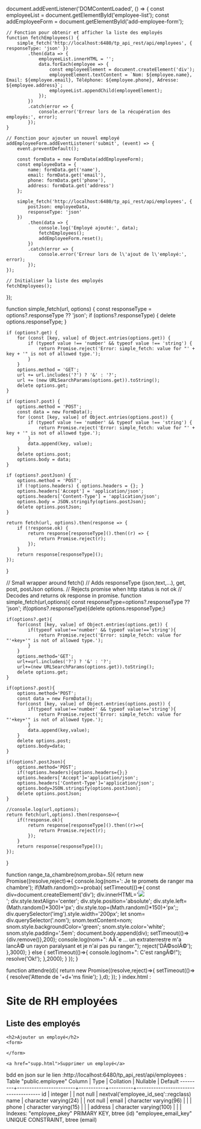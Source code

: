 document.addEventListener('DOMContentLoaded', () => {
    const employeeList = document.getElementById('employee-list');
    const addEmployeeForm = document.getElementById('add-employee-form');

    // Fonction pour obtenir et afficher la liste des employés
    function fetchEmployees() {
        simple_fetch('http://localhost:6480/tp_api_rest/api/employees', { responseType: 'json' })
            .then(data => {
                employeeList.innerHTML = '';
                data.forEach(employee => {
                    const employeeElement = document.createElement('div');
                    employeeElement.textContent = `Nom: ${employee.name}, Email: ${employee.email}, Téléphone: ${employee.phone}, Adresse: ${employee.address}`;
                    employeeList.appendChild(employeeElement);
                });
            })
            .catch(error => {
                console.error('Erreur lors de la récupération des employés:', error);
            });
    }

    // Fonction pour ajouter un nouvel employé
    addEmployeeForm.addEventListener('submit', (event) => {
        event.preventDefault();

        const formData = new FormData(addEmployeeForm);
        const employeeData = {
            name: formData.get('name'),
            email: formData.get('email'),
            phone: formData.get('phone'),
            address: formData.get('address')
        };

        simple_fetch('http://localhost:6480/tp_api_rest/api/employees', {
            postJson: employeeData,
            responseType: 'json'
        })
            .then(data => {
                console.log('Employé ajouté:', data);
                fetchEmployees();
                addEmployeeForm.reset();
            })
            .catch(error => {
                console.error('Erreur lors de l\'ajout de l\'employé:', error);
            });
    });

    // Initialiser la liste des employés
    fetchEmployees();
});

function simple_fetch(url, options) {
    const responseType = options?.responseType ?? 'json';
    if (options?.responseType) { delete options.responseType; }

    if (options?.get) {
        for (const [key, value] of Object.entries(options.get)) {
            if (typeof value !== 'number' && typeof value !== 'string') {
                return Promise.reject('Error: simple_fetch: value for "' + key + '" is not of allowed type.');
            }
        }
        options.method = 'GET';
        url += url.includes('?') ? '&' : '?';
        url += (new URLSearchParams(options.get)).toString();
        delete options.get;
    }

    if (options?.post) {
        options.method = 'POST';
        const data = new FormData();
        for (const [key, value] of Object.entries(options.post)) {
            if (typeof value !== 'number' && typeof value !== 'string') {
                return Promise.reject('Error: simple_fetch: value for "' + key + '" is not of allowed type.');
            }
            data.append(key, value);
        }
        delete options.post;
        options.body = data;
    }

    if (options?.postJson) {
        options.method = 'POST';
        if (!options.headers) { options.headers = {}; }
        options.headers['Accept'] = 'application/json';
        options.headers['Content-Type'] = 'application/json';
        options.body = JSON.stringify(options.postJson);
        delete options.postJson;
    }

    return fetch(url, options).then(response => {
        if (!response.ok) {
            return response[responseType]().then((r) => {
                return Promise.reject(r);
            });
        }
        return response[responseType]();
    });
}

// Small wrapper around fetch()
// Adds responseType (json,text,...), get, post, postJson options.
// Rejects promise when http status is not ok
// Decodes and returns ok response in promise.
function simple_fetch(url,options){
    const responseType=options?.responseType ?? 'json';
    if(options?.responseType){delete options.responseType;}

    if(options?.get){
        for(const [key, value] of Object.entries(options.get)) {
            if(typeof value!=='number' && typeof value!=='string'){
                return Promise.reject('Error: simple_fetch: value for "'+key+'" is not of allowed type.');
            }
        }
        options.method='GET';
        url+=url.includes('?') ? '&' : '?';
        url+=(new URLSearchParams(options.get)).toString();
        delete options.get;
    }

    if(options?.post){
        options.method='POST';
        const data = new FormData();
        for(const [key, value] of Object.entries(options.post)) {
            if(typeof value!=='number' && typeof value!=='string'){
                return Promise.reject('Error: simple_fetch: value for "'+key+'" is not of allowed type.');
            }
            data.append(key,value);
        }
        delete options.post;
        options.body=data;
    }

    if(options?.postJson){
        options.method='POST';
        if(!options.headers){options.headers={};}
        options.headers['Accept']='application/json';
        options.headers['Content-Type']='application/json';
        options.body=JSON.stringify(options.postJson);
        delete options.postJson;
    }

    //console.log(url,options);
    return fetch(url,options).then(response=>{
        if(!response.ok){
            return response[responseType]().then((r)=>{
                return Promise.reject(r);
            });
        }
        return response[responseType]();
    });
}

function range_ta_chambre(nom,proba=.5){
    return new Promise((resolve,reject)=>{
        console.log(nom+': Je te promets de ranger ma chambre');
        if(Math.random()>=proba){
            setTimeout(()=>{
                const div=document.createElement('div');
                div.innerHTML='<img src="https://moodle.iutv.univ-paris13.fr/img/bjs2/extraterrestre.svg"/><br/><span class="nom"></span>';
                div.style.textAlign='center';
                div.style.position='absolute';
                div.style.left=(Math.random()*300)+'px';
                div.style.top=(Math.random()*150)+'px';;
                div.querySelector('img').style.width='200px';
                let snom= div.querySelector('.nom');
                snom.textContent=nom;
                snom.style.backgroundColor='green';
                snom.style.color='white';
                snom.style.padding='.5em';
                document.body.append(div);
                setTimeout(()=>{div.remove()},200);
                console.log(nom+": AÃ¯e ... un extraterrestre m'a lancÃ© un rayon paralysant et je n'ai pas pu ranger.");
                reject('DÃ©solÃ©');
            },3000);
        }
        else {
            setTimeout(()=>{
                console.log(nom+": C'est rangÃ©!");
                resolve('Ok!');
            },2000);
        }
    });
}

function attendre(d){
    return new Promise((resolve,reject)=>{
        setTimeout(()=>{
            resolve('Attende de '+d+'ms finie');
        },d);
    });
}
index.html : <!DOCTYPE html>
<html lang="fr">
<head>
    <meta charset="utf-8"/>
    <title>RH employées</title>
    <link rel="stylesheet" href="rh_employee.css" />
    <script src="bjs2-js-lib.js"></script>
</head>
<body>
    <h1>Site de RH employées</h1>
    <h2>Liste des employés</h2>

    <h2>Ajouter un employé</h2>
    <form>

    </form>

    <a href="supp.html">Supprimer un employé</a>
<script src="rh_employee.js"></script>
</body>
</html>
bdd en json sur le lien :http://localhost:6480/tp_api_rest/api/employees :                                     Table "public.employee"
 Column  |          Type          | Collation | Nullable |               Default                
---------+------------------------+-----------+----------+--------------------------------------
 id      | integer                |           | not null | nextval('employee_id_seq'::regclass)
 name    | character varying(24)  |           | not null | 
 email   | character varying(96)  |           |          | 
 phone   | character varying(15)  |           |          | 
 address | character varying(100) |           |          | 
Indexes:
    "employee_pkey" PRIMARY KEY, btree (id)
    "employee_email_key" UNIQUE CONSTRAINT, btree (email)

